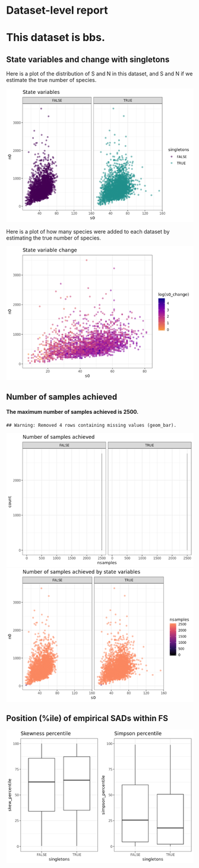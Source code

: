 Dataset-level report
================

This dataset is bbs.
====================

State variables and change with singletons
------------------------------------------

Here is a plot of the distribution of S and N in this dataset, and S and N if we estimate the true number of species.

![](bbs_report_files/figure-markdown_github/statevars-1.png)

Here is a plot of how many species were added to each dataset by estimating the true number of species.

![](bbs_report_files/figure-markdown_github/sv%20change-1.png)

Number of samples achieved
--------------------------

#### The maximum number of samples achieved is 2500.

    ## Warning: Removed 4 rows containing missing values (geom_bar).

![](bbs_report_files/figure-markdown_github/plot%20nb%20samples-1.png)![](bbs_report_files/figure-markdown_github/plot%20nb%20samples-2.png)

Position (%ile) of empirical SADs within FS
-------------------------------------------

![](bbs_report_files/figure-markdown_github/empirical%20positions-1.png)
